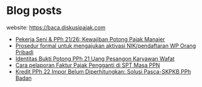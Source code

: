 # Blog posts

website: https://baca.diskusipajak.com

<!-- BLOG-POST-LIST:START -->
- [Pekerja Seni &amp; PPh 21/26: Kewajiban Potong Pajak Manajer](https://baca.diskusipajak.com/pekerja-seni-pph-21-26-kewajiban-potong-pajak-manajer/)
- [Prosedur formal untuk mengajukan aktivasi NIK/pendaftaran WP Orang Pribadi](https://baca.diskusipajak.com/prosedur-formal-untuk-mengajukan-aktivasi-nik-pendaftaran-wp-orang-pribadi/)
- [Identitas Bukti Potong PPh 21 Uang Pesangon Karyawan Wafat](https://baca.diskusipajak.com/identitas-bukti-potong-pph-21-uang-pesangon-karyawan-wafat/)
- [Cara pelaporan Faktur Pajak Pengganti di SPT Masa PPN](https://baca.diskusipajak.com/cara-pelaporan-faktur-pajak-pengganti-di-spt-masa-ppn/)
- [Kredit PPh 22 Impor Belum Diperhitungkan: Solusi Pasca-SKPKB PPh Badan](https://baca.diskusipajak.com/kredit-pph-22-impor-belum-diperhitungkan-solusi-pasca-skpkb-pph-badan/)
<!-- BLOG-POST-LIST:END -->

<!--
**kelaspajak/kelaspajak** is a ✨ _special_ ✨ repository because its `README.md` (this file) appears on your GitHub profile.

Here are some ideas to get you started:

- 🔭 I’m currently working on ...
- 🌱 I’m currently learning ...
- 👯 I’m looking to collaborate on ...
- 🤔 I’m looking for help with ...
- 💬 Ask me about ...
- 📫 How to reach me: ...
- 😄 Pronouns: ...
- ⚡ Fun fact: ...
-->
